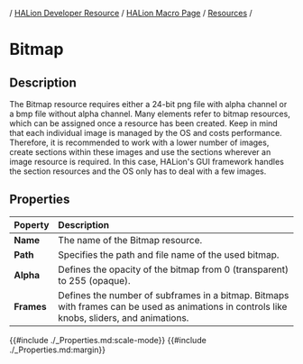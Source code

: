 / [HALion Developer Resource](../../HALion-Developer-Resource.md) / [HALion Macro Page](./HALion-Macro-Page.md) / [Resources](./Resources.md) /

# Bitmap

## Description

The Bitmap resource requires either a 24-bit png file with alpha channel or a bmp file without alpha channel. Many elements refer to bitmap resources, which can be assigned once a resource has been created. Keep in mind that each individual image is managed by the OS and costs performance. Therefore, it is recommended to work with a lower number of images, create sections within these images and use the sections wherever an image resource is required. In this case, HALion's GUI framework handles the section resources and the OS only has to deal with a few images.

## Properties

|Poperty|Description|
|:-|:-|
|**Name**|The name of the Bitmap resource.|
|**Path**|Specifies the path and file name of the used bitmap.|
|**Alpha**|Defines the opacity of the bitmap from 0 (transparent)  to 255 (opaque).|
|**Frames**|Defines the number of subframes in a bitmap. Bitmaps with frames can be used as animations in controls like knobs, sliders, and animations.|
{{#include ./_Properties.md:scale-mode}}
{{#include ./_Properties.md:margin}}
